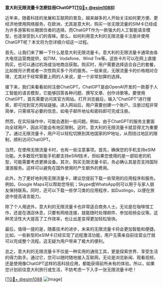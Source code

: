 **意大利无限流量卡怎麽註冊ChatGPT[[TG💪+ @esim1088](https://t.me/s/esim1088)]**

近年来，随着科技的发展和互联网的普及，越来越多的人开始关注如何更方便、更经济地使用网络服务。在欧洲，尤其是意大利，购买一张无限流量的SIM卡已经成为许多游客和长期居住者的选择。而ChatGPT作为一款强大的人工智能语言模型，也逐渐受到人们的青睐。那么，如何利用意大利的无限流量卡注册并使用ChatGPT呢？本文将为您详细介绍这一过程。

首先，让我们来了解一下什么是意大利无限流量卡。意大利的无限流量卡通常由各大电信运营商提供，如TIM、Vodafone、Wind Tre等。这些卡片可以在网上直接购买，也可以通过机场或当地商店获取。购买时，用户需要选择适合自己的套餐，比如按月计费或者一次性购买多个月的服务。一般来说，无限流量卡的价格相对合理，尤其对于经常需要上网的人来说，是一个非常划算的选择。

接下来，我们来看看如何注册ChatGPT。ChatGPT是由OpenAI开发的一款基于人工智能的语言模型，它能够回答各种问题、撰写文章、创作诗歌等。要使用ChatGPT，首先需要访问其官方网站。打开浏览器后，输入“ChatGPT”进行搜索，即可找到官方网站链接。进入网站后，用户需要创建一个账户。注册过程非常简单，只需填写必要的信息，如电子邮件地址和密码即可完成注册。

然而，在实际操作中，可能会遇到一些问题。例如，由于ChatGPT的服务主要面向全球用户，因此可能会有地区限制。这时，意大利的无限流量卡就显得尤为重要了。通过无限流量卡，用户可以轻松切换到其他国家的IP地址，从而绕过地区的限制，顺利访问ChatGPT。

当然，在使用无限流量卡时，也有一些注意事项。首先，确保您的手机支持eSIM功能。大多数现代智能手机都支持eSIM技术，但如果您使用的是一部较老的机型，可能需要考虑更换设备。其次，购买无限流量卡前，务必确认其是否支持国际漫游服务。这样可以避免在国外使用时产生额外的费用。

此外，为了更好地利用无限流量卡，建议您提前下载一些常用的应用程序和服务。例如，Google Maps可以帮助您导航；Skype或WhatsApp则可以用于与家人朋友保持联系。同时，还可以下载一些学习类的应用程序，如Duolingo，以便在旅途中提高语言能力。

除了个人用途外，意大利的无限流量卡也非常适合商务人士。无论是在咖啡馆工作，还是在酒店休息，只要有网络连接，就能随时处理邮件、参加视频会议等。这种灵活性大大提高了工作效率，也让出差变得更加轻松愉快。

最后，值得一提的是，随着技术的进步，未来的无限流量卡将会更加智能和便捷。比如，一些新型的eSIM卡已经实现了远程激活功能，用户无需亲自前往营业厅就可以完成整个流程。这无疑为用户带来了极大的便利。

总之，意大利的无限流量卡不仅是一种实用的通信工具，更是探索世界、享受生活的得力助手。通过它，您可以随时随地接入互联网，无论是浏览新闻、观看视频，还是使用像ChatGPT这样的高科技应用，都能获得前所未有的体验。所以，如果您计划前往意大利旅行或生活，不妨考虑一下入手一张无限流量卡吧！

[[TG💪+ @esim1088](https://t.me/s/esim1088) ![Image](https://i.postimg.cc/4NQfJmqS/Snipaste-2025-05-13-00-14-12.png)]